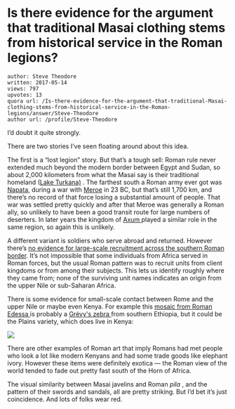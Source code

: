 # Is there evidence for the argument that traditional Masai clothing stems from historical service in the Roman legions?

	author: Steve Theodore
	written: 2017-05-14
	views: 797
	upvotes: 13
	quora url: /Is-there-evidence-for-the-argument-that-traditional-Masai-clothing-stems-from-historical-service-in-the-Roman-legions/answer/Steve-Theodore
	author url: /profile/Steve-Theodore


I’d doubt it quite strongly.

There are two stories I’ve seen floating around about this idea.

The first is a “lost legion” story. But that’s a tough sell: Roman rule never extended much beyond the modern border between Egypt and Sudan, so about 2,000 kilometers from what the Masai say is their traditional homeland ([Lake Turkana)](https://en.wikipedia.org/wiki/Lake_Turkana#Anthropology) . The farthest south a Roman army ever got was [Napata,](https://en.wikipedia.org/wiki/Napata) during a war with [Meroe](http://www.ancient.eu/Meroe/) in 23 BC, but that’s still 1,700 km, and there’s no record of that force losing a substantial amount of people. That war was settled pretty quickly and after that Meroe was generally a Roman ally, so unlikely to have been a good transit route for large numbers of deserters. In later years the kingdom of [Axum ](https://en.wikipedia.org/wiki/Axum)played a similar role in the same region, so again this is unlikely.

A different variant is soldiers who serve abroad and returned. However there’s [no evidence for large-scale recruitment across the southern Roman border](https://www.quora.com/Did-the-Roman-Empire-recruit-have-black-soldiers-if-so-how-many-did-it-have). It’s not impossible that some individuals from Africa served in Roman forces, but the usual Roman pattern was to recruit units from client kingdoms or from among their subjects. This lets us identify roughly where they came from; none of the surviving unit names indicates an origin from the upper Nile or sub-Saharan Africa.

There is some evidence for small-scale contact between Rome and the upper Nile or maybe even Kenya. For example this [mosaic from Roman Edessa ](https://theodox.quora.com/Zebra-Crossing)is probably a [Grévy's zebra ](https://en.wikipedia.org/wiki/Gr%C3%A9vy's_zebra)from southern Ethiopia, but it could be the Plains variety, which does live in Kenya:

![](https://qph.fs.quoracdn.net/main-qimg-f96620aa85c86c2ee422dc86097563be)

There are other examples of Roman art that imply Romans had met people who look a lot like modern Kenyans and had some trade goods like elephant ivory. However these items were definitely exotica — the Roman view of the world tended to fade out pretty fast south of the Horn of Africa.

The visual similarity between Masai javelins and Roman _pila_ , and the pattern of their swords and sandals, all are pretty striking. But I’d bet it’s just coincidence. And lots of folks wear red.

